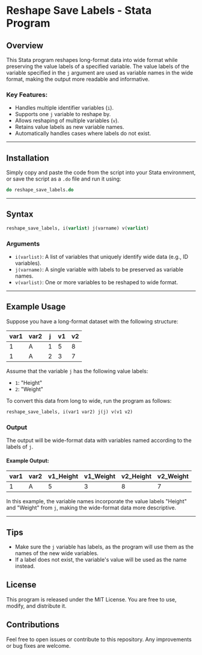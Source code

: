 # Reshape Save Labels - Stata Program

## Overview

This Stata program reshapes long-format data into wide format while preserving the value labels of a specified variable. The value labels of the variable specified in the `j` argument are used as variable names in the wide format, making the output more readable and informative.

### Key Features:

* Handles multiple identifier variables (`i`).
* Supports one `j` variable to reshape by.
* Allows reshaping of multiple variables (`v`).
* Retains value labels as new variable names.
* Automatically handles cases where labels do not exist.

---

## Installation

Simply copy and paste the code from the script into your Stata environment, or save the script as a `.do` file and run it using:

```stata
do reshape_save_labels.do
```

---

## Syntax

```stata
reshape_save_labels, i(varlist) j(varname) v(varlist)
```

### Arguments

* `i(varlist)`: A list of variables that uniquely identify wide data (e.g., ID variables).
* `j(varname)`: A single variable with labels to be preserved as variable names.
* `v(varlist)`: One or more variables to be reshaped to wide format.

---

## Example Usage

Suppose you have a long-format dataset with the following structure:

| var1 | var2 | j  | v1 | v2 |
| ---- | ---- | -- | -- | -- |
| 1    | A    | 1 | 5  | 8  |
| 1    | A    | 2 | 3  | 7  |

Assume that the variable `j` has the following value labels:

* `1`: "Height"
* `2`: "Weight"

To convert this data from long to wide, run the program as follows:

```stata
reshape_save_labels, i(var1 var2) j(j) v(v1 v2)
```

### Output

The output will be wide-format data with variables named according to the labels of `j`.

#### Example Output:

| var1 | var2 | v1\_Height | v1\_Weight | v2\_Height | v2\_Weight |
| ---- | ---- | ---------- | ---------- | ---------- | ---------- |
| 1    | A    | 5          | 3          | 8          | 7          |

In this example, the variable names incorporate the value labels "Height" and "Weight" from `j`, making the wide-format data more descriptive.

---

## Tips

* Make sure the `j` variable has labels, as the program will use them as the names of the new wide variables.
* If a label does not exist, the variable's value will be used as the name instead.

## License

This program is released under the MIT License. You are free to use, modify, and distribute it.

## Contributions

Feel free to open issues or contribute to this repository. Any improvements or bug fixes are welcome.
